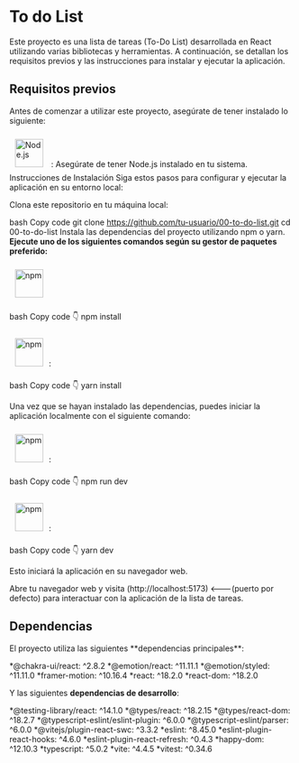 <h1>To do List </h1>
Este proyecto es una lista de tareas (To-Do List) desarrollada en React utilizando varias bibliotecas y herramientas. A continuación, se detallan los requisitos previos y las instrucciones para instalar y ejecutar la aplicación.


<h2>Requisitos previos </h2>

Antes de comenzar a utilizar este proyecto, asegúrate de tener instalado lo siguiente:

<a href="https://nodejs.org/" target="_blank"><img style="margin: 10px" src="https://profilinator.rishav.dev/skills-assets/nodejs-original-wordmark.svg" alt="Node.js" height="50" /></a> : Asegúrate de tener Node.js instalado en tu sistema.
Instrucciones de Instalación
Siga estos pasos para configurar y ejecutar la aplicación en su entorno local:

Clona este repositorio en tu máquina local:

bash
Copy code
git clone https://github.com/tu-usuario/00-to-do-list.git
cd 00-to-do-list
Instala las dependencias del proyecto utilizando npm o yarn. <strong>Ejecute uno de los siguientes comandos según su gestor de paquetes preferido:</strong>

<a href="(https://www.npmjs.com/" target="_blank"><img style="margin: 10px" src="https://www.svgrepo.com/show/452077/npm.svg" alt="npm" height="50" /></a>

bash
Copy code 👇
npm install

<a href="https://yarnpkg.com" target="_blank"><img style="margin: 10px" src="https://www.svgrepo.com/show/374205/yarn.svg" alt="npm" height="50" /></a>:

bash
Copy code 👇
yarn install


Una vez que se hayan instalado las dependencias, puedes iniciar la aplicación localmente con el siguiente comando:

<a href="(https://www.npmjs.com/" target="_blank"><img style="margin: 10px" src="https://www.svgrepo.com/show/452077/npm.svg" alt="npm" height="50" /></a>:


bash
Copy code 👇
npm run dev

<a href="https://yarnpkg.com" target="_blank"><img style="margin: 10px" src="https://www.svgrepo.com/show/374205/yarn.svg" alt="npm" height="50" /></a>:

bash
Copy code 👇
yarn dev

Esto iniciará la aplicación en su navegador web.

Abre tu navegador web y visita (http://localhost:5173) <---(puerto por defecto) para interactuar con la aplicación de la lista de tareas.

<h2>Dependencias</h2>
El proyecto utiliza las siguientes **dependencias principales**:

*@chakra-ui/react: ^2.8.2
*@emotion/react: ^11.11.1
*@emotion/styled: ^11.11.0
*framer-motion: ^10.16.4
*react: ^18.2.0
*react-dom: ^18.2.0

Y las siguientes **dependencias de desarrollo**:

*@testing-library/react: ^14.1.0
*@types/react: ^18.2.15
*@types/react-dom: ^18.2.7
*@typescript-eslint/eslint-plugin: ^6.0.0
*@typescript-eslint/parser: ^6.0.0
*@vitejs/plugin-react-swc: ^3.3.2
*eslint: ^8.45.0
*eslint-plugin-react-hooks: ^4.6.0
*eslint-plugin-react-refresh: ^0.4.3
*happy-dom: ^12.10.3
*typescript: ^5.0.2
*vite: ^4.4.5
*vitest: ^0.34.6
